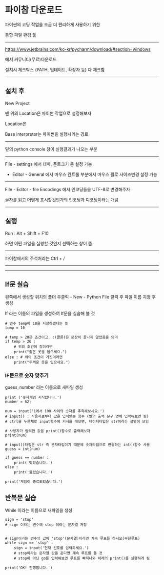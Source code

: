 # 파이참 다운로드

파이썬의 코딩 작업을 조금 더 편리하게 사용하기 위한

통합 파일 환경 툴

---

https://www.jetbrains.com/ko-kr/pycharm/download/#section=windows

에서 커뮤니티(무료)다운로드

설치시 체크박스 (PATH, 업데이트, 확장자 등) 다 체크함

---

## 설치 후

New Project

맨 위의 Location은 파이썬 작업으로 설정해보자

Location은 

Base Interpreter는 파이썬을 실행시키는 경로



---

밑의 python console 창이 실행결과가 나오는 부분

---

File - settings 에서 테마, 폰트크기 등 설정 가능

- Editor - General 에서 마우스 컨트롤 부분에서 마우스 휠로 사이즈변경 설정 가능

---

File - Editor - file Encodings 에서 인코딩들을 UTF-8로 변경해주자

글자를 읽고 어떻게 표시할것인가의 인코딩과 디코딩이라는 개념

---

## 실행

Run : Alt + Shift + F10

하면 어떤 파일을 실행할 것인지 선택하는 창이 뜸

---

파이참에서의 주석처리는 Ctrl + /

---
---


## If문 실습

왼쪽에서 생성할 위치의 폴더 우클릭 - New - Python File 클릭 후 파일 이름 지정 후 생성

If 라는 이름의 파일을 생성하여  If문을 실습해 볼 것

```
# 변수 temp에 10을 저장하겠다는 뜻
temp = 10

# temp > 20은 조건이고, :(콜론)은 문장이 끝나지 않았음을 의미
if temp > 20 :
    # 위의 조건이 참이라면
    print("얇은 옷을 입으세요.")
else : # 위의 조건이 거짓이라면
    print("두꺼운 옷을 입으세요.")
```



### IF문으로 숫자 맞추기

guess_number 라는 이름으로 새파일 생성

```
print ('숫자게임 시작합니다.')
number = 62;

num = input('1에서 100 사이의 숫자를 추측해보세요.')
# input() : 사용자로부터 값을 입력받는 함수 (밑의 출력 문구 옆에 입력해보면 됨)
# ctrl을 누른채로 input함수에 커서를 대보면, 데이터타입은 str이라는 설명이 보임

# 사용자가 입력한 값을 print()함수로 출력해보자
print(num)

# input()타입은 str 즉 문자타입이기 때문에 숫자타입으로 변경하는 int()함수 사용
guess = int(num)

if guess == number :
    print('맞았습니다.')
else :
    print('틀렸습니다.')

print('게임이 종료되었습니다.')
```


## 반복문 실습

While 이라는 이름으로 새파일을 생성

```
sign = 'stop'
# sign 이라는 변수에 stop 이라는 문자열 저장


# sign이라는 변수의 값이 'stop'(문자열)이라면 계속 루프를 하시오(무한루프)
while sign == 'stop' :
    sign = input('현재 신호를 입력하세요.')
    # stop이라는 문자열 값을 준다면 계속 루프를 돌 것
    # stop이 아닌 go를 입력해보면 루프를 빠져나와 아래의 print()를 실행하게 됨

print('OK! 진행합니다.')

```


